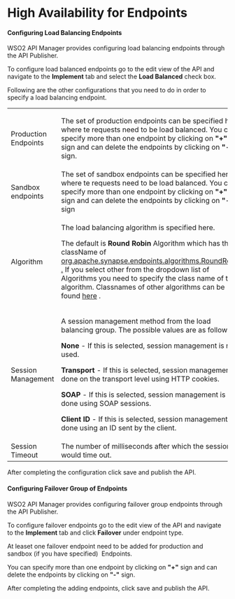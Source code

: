 # High Availability for Endpoints

#### Configuring Load Balancing Endpoints

WSO2 API Manager provides configuring load balancing endpoints through the API Publisher.

To configure load balanced endpoints go to the edit view of the API and navigate to the **Implement** tab and select the **Load Balanced** check box.

Following are the other configurations that you need to do in order to specify a load balancing endpoint.

<table>
<colgroup>
<col width="50%" />
<col width="50%" />
</colgroup>
<tbody>
<tr class="odd">
<td>Production Endpoints</td>
<td><div class="content-wrapper">
<p>The set of production endpoints can be specified here where te requests need to be load balanced. You can specify more than one endpoint by clicking on <strong>&quot;+&quot;</strong> sign and can delete the endpoints by clicking on <strong>&quot;-&quot;</strong> sign.</p>
</div></td>
</tr>
<tr class="even">
<td>Sandbox endpoints</td>
<td>The set of sandbox endpoints can be specified here where te requests need to be load balanced. You can specify more than one endpoint by clicking on <strong>&quot;+&quot;</strong> sign and can delete the endpoints by clicking on <strong>&quot;-&quot;</strong> sign</td>
</tr>
<tr class="odd">
<td>Algorithm</td>
<td><div class="content-wrapper">
<p>The load balancing algorithm is specified here.</p>
<p>The default is <strong>Round Robin</strong> Algorithm which has the className of <a href="https://synapse.apache.org/apidocs/org/apache/synapse/endpoints/algorithms/RoundRobin.html">org.apache.synapse.endpoints.algorithms.RoundRobin</a> <a href="https://synapse.apache.org/apidocs/org/apache/synapse/endpoints/algorithms/RoundRobin.html">.</a> If you select other from the dropdown list of Algorithms you need to specify the class name of the algorithm. Classnames of other algorithms can be found <a href="https://synapse.apache.org/apidocs/org/apache/synapse/endpoints/algorithms/package-summary.html">here</a> .</p>
<p></p>
</div></td>
</tr>
<tr class="even">
<td>Session Management</td>
<td><p>A session management method from the load balancing group. The possible values are as follows.</p>
<p><strong>None</strong> - If this is selected, session management is not used.</p>
<p><strong>Transport</strong> - If this is selected, session management is done on the transport level using HTTP cookies.</p>
<p><strong>SOAP</strong> - If this is selected, session management is done using SOAP sessions.</p>
<p><strong>Client ID</strong> - If this is selected, session management is done using an ID sent by the client.</p></td>
</tr>
<tr class="odd">
<td>Session Timeout</td>
<td>The number of milliseconds after which the session would time out.</td>
</tr>
</tbody>
</table>

After completing the configuration click save and publish the API.

#### Configuring Failover Group of Endpoints

WSO2 API Manager provides configuring failover group endpoints through the API Publisher.

To configure failover endpoints go to the edit view of the API and navigate to the **Implement** tab and click **Failover** under endpoint type.

At leaset one failover endpoint need to be added for production and sandbox (if you have specified)  Endpoints.

You can specify more than one endpoint by clicking on **"+"** sign and can delete the endpoints by clicking on **"-"** sign.

After completing the adding endpoints, click save and publish the API.
